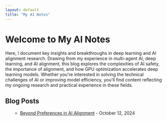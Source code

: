 ```yaml
---
layout: default
title: "My AI Notes"
---
```


# Welcome to My AI Notes

Here, I document key insights and breakthroughs in deep learning and AI alignment research. Drawing from my experience in multi-agent AI, deep learning, and AI alignment, this blog explores the complexities of AI safety, the importance of alignment, and how GPU optimization accelerates deep learning models. Whether you're interested in solving the technical challenges of AI or improving model efficiency, you'll find content reflecting my ongoing research and practical experience in these fields.

## Blog Posts

<ul>

<ul>
  <li><a href="https://sprasadhpy.github.io/myAInotes/2024-10-09.html">Beyond Preferences in AI Alignment</a> - October 12, 2024</a></li>
</ul>

</ul>


